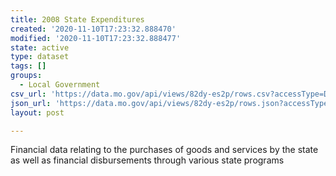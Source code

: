 ```yaml
---
title: 2008 State Expenditures
created: '2020-11-10T17:23:32.888470'
modified: '2020-11-10T17:23:32.888477'
state: active
type: dataset
tags: []
groups:
  - Local Government
csv_url: 'https://data.mo.gov/api/views/82dy-es2p/rows.csv?accessType=DOWNLOAD'
json_url: 'https://data.mo.gov/api/views/82dy-es2p/rows.json?accessType=DOWNLOAD'
layout: post

---
```

Financial data relating to the purchases of goods and services by the state as well as financial disbursements through various state programs

